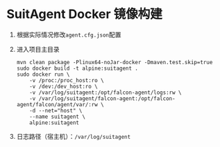 # SuitAgent Docker 镜像构建

1.  根据实际情况修改`agent.cfg.json`配置

2. 进入项目主目录

    ```shell
    mvn clean package -Plinux64-noJar-docker -Dmaven.test.skip=true
    sudo docker build -t alpine:suitagent .
    sudo docker run \
    	-v /proc:/proc_host:ro \
    	-v /dev:/dev_host:ro \
    	-v /var/log/suitagent:/opt/falcon-agent/logs:rw \
    	-v /var/log/suitagent/falcon-agent:/opt/falcon-agent/falcon/agent/var/:rw \
    	-d --net="host" \
    	--name suitagent \
    	alpine:suitagent
    ```

3.  日志路径（宿主机）：`/var/log/suitagent`


